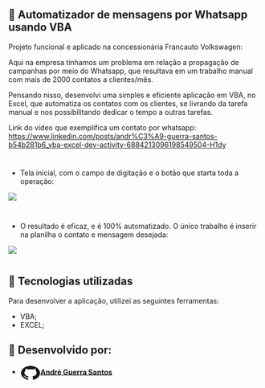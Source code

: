 ## 🌈 Automatizador de mensagens por Whatsapp usando VBA

<div>

Projeto funcional e aplicado na concessionária Francauto Volkswagen:
  
  Aqui na empresa tínhamos um problema em relação a propagação de campanhas por meio do Whatsapp, que resultava em um trabalho manual com mais de 2000 contatos a clientes/mês.

Pensando nisso, desenvolvi uma simples e eficiente aplicação em VBA, no Excel, que automatiza os contatos com os clientes, se livrando da tarefa manual e nos possibilitando dedicar o tempo a outras tarefas.
  
Link do vídeo que exemplifica um contato por whatsapp: https://www.linkedin.com/posts/andr%C3%A9-guerra-santos-b54b281b6_vba-excel-dev-activity-6884213096198549504-H1dy
  
  #
  
  - Tela inicial, com o campo de digitação e o botão que starta toda a operação:

  <img src="https://github.com/AndreWar10/project-WhatsAutomatic/blob/main/warcodeSheet.JPG"/>
  
  #
  
  - O resultado é eficaz, e é 100% automatizado. O único trabalho é inserir na planilha o contato e mensagem desejada:
  
  <img src="https://github.com/AndreWar10/project-WhatsAutomatic/blob/main/WarCode_Sheet2.JPG" />
  
  #
  
## 💼 Tecnologias utilizadas
  Para desenvolver a aplicação, utilizei as seguintes ferramentas:
  - VBA;
  - EXCEL;

## 🦄 Desenvolvido por:
  
   - <img align="center" alt="Andre-Github" height="30" width="40" src="https://raw.githubusercontent.com/devicons/devicon/master/icons/github/github-original.svg">**[André Guerra Santos](https://github.com/AndreWar10)**
 
  
  
 

